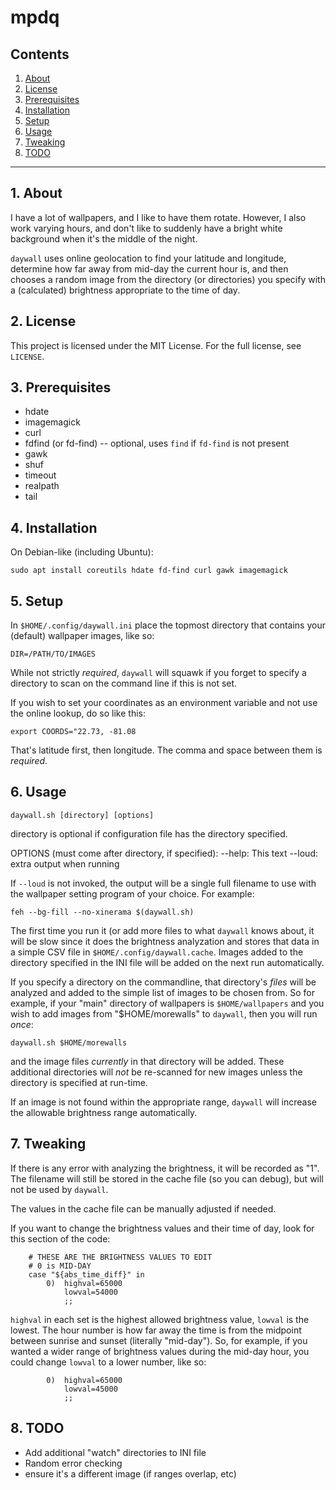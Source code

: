 # mpdq



## Contents
 1. [About](#1-about)
 2. [License](#2-license)
 3. [Prerequisites](#3-prerequisites)
 4. [Installation](#4-installation)
 5. [Setup](#5-setup)
 6. [Usage](#6-usage)
 7. [Tweaking](#7-tweaking) 
 8. [TODO](#8-todo)

***

## 1. About

I have a lot of wallpapers, and I like to have them rotate. However, I also work 
varying hours, and don't like to suddenly have a bright white background when it's 
the middle of the night. 

`daywall` uses online geolocation to find your latitude and longitude, determine 
how far away from mid-day the current hour is, and then chooses a random image from 
the directory (or directories) you specify with a (calculated) brightness 
appropriate to the time of day.

## 2. License

This project is licensed under the MIT License. For the full license, see `LICENSE`.

## 3. Prerequisites

* hdate
* imagemagick
* curl
* fdfind (or fd-find) -- optional, uses `find` if `fd-find` is not present
* gawk
* shuf
* timeout
* realpath
* tail

## 4. Installation

On Debian-like (including Ubuntu):

`sudo apt install coreutils hdate fd-find curl gawk imagemagick`

## 5. Setup

In `$HOME/.config/daywall.ini` place the topmost directory that contains your 
(default) wallpaper images, like so:

`DIR=/PATH/TO/IMAGES`

While not strictly *required*, `daywall` will squawk if you forget to specify a 
directory to scan on the command line if this is not set.

If you wish to set your coordinates as an environment variable and not use the 
online lookup, do so like this:

`export COORDS="22.73, -81.08`

That's latitude first, then longitude. The comma and space between them is *required*.

## 6. Usage

`daywall.sh [directory] [options]`

directory is optional if configuration file has the directory specified.

OPTIONS (must come after directory, if specified):
--help: This text
--loud: extra output when running

If `--loud` is not invoked, the output will be a single full filename to use with 
the wallpaper setting program of your choice. For example:

`feh --bg-fill --no-xinerama $(daywall.sh)`

The first time you run it (or add more files to what `daywall` knows about, it 
will be slow since it does the brightness analyzation and stores that data in a 
simple CSV file in `$HOME/.config/daywall.cache`.  Images added to the directory 
specified in the INI file will be added on the next run automatically. 

If you specify a directory on the commandline, that directory's *files* will be 
analyzed and added to the simple list of images to be chosen from.  So for example, 
if your "main" directory of wallpapers is `$HOME/wallpapers` and you wish to add
images from "$HOME/morewalls" to `daywall`, then you will run *once*:

`daywall.sh $HOME/morewalls`

and the image files *currently* in that directory will be added. These additional 
directories will *not* be re-scanned for new images unless the directory is specified 
at run-time.

If an image is not found within the appropriate range, `daywall` will increase the 
allowable brightness range automatically.

## 7. Tweaking

If there is any error with analyzing the brightness, it will be recorded as "1". 
The filename will still be stored in the cache file (so you can debug), but will 
not be used by `daywall`.  

The values in the cache file can be manually adjusted if needed.

If you want to change the brightness values and their time of day, look for this
section of the code:
```
    # THESE ARE THE BRIGHTNESS VALUES TO EDIT
    # 0 is MID-DAY
    case "${abs_time_diff}" in
        0)  highval=65000    
            lowval=54000
            ;;
```

`highval` in each set is the highest allowed brightness value, `lowval` is the lowest. 
The hour number is how far away the time is from the midpoint between sunrise and 
sunset (literally "mid-day").  So, for example, if you wanted a wider range of 
brightness values during the mid-day hour, you could change `lowval` to a lower 
number, like so:

```
        0)  highval=65000    
            lowval=45000
            ;;
```            


## 8. TODO
 
* Add additional "watch" directories to INI file
* Random error checking
* ensure it's a different image (if ranges overlap, etc)
